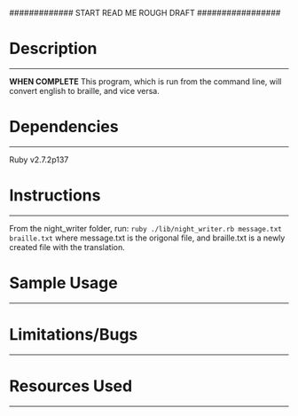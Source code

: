 
############# START READ ME ROUGH DRAFT #################

# Description
---
**WHEN COMPLETE**
This program, which is run from the command line, will convert english to braille, and vice versa.

# Dependencies
---
Ruby v2.7.2p137

# Instructions
---
From the night_writer folder, run:
`ruby ./lib/night_writer.rb message.txt braille.txt`
where message.txt is the origonal file, and braille.txt is a newly created file with the translation.

# Sample Usage
---




# Limitations/Bugs
---


# Resources Used
---

